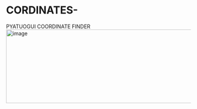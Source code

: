 # CORDINATES-
PYATUOGUI COORDINATE FINDER 
<img width="956" height="201" alt="image" src="https://github.com/user-attachments/assets/a59ee4fa-831e-4887-9add-e8c3df2d7b49" />
